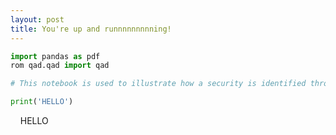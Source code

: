 ```yaml
---
layout: post
title: You're up and runnnnnnnnning!
---
```


```python
import pandas as pdf
rom qad.qad import qad
```


```python
# This notebook is used to illustrate how a security is identified throughout qad.
```


```python
print('HELLO')
```
    HELLO
